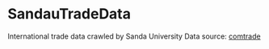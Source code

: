 # SandauTradeData
International trade data crawled by Sanda University
Data source: [comtrade](https://comtrade.un.org/data)

